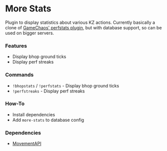 # More Stats

Plugin to display statistics about various KZ actions.
Currently basically a clone of [GameChaos' perfstats plugin](https://bitbucket.org/GameChaos/perf-stats), but with database support, so can be used on bigger servers.

### Features
- Display bhop ground ticks
- Display perf streaks

### Commands
- `!bhopstats` / `!perfstats` - Display bhop ground ticks
- `!perfstreaks` - Display perf streaks

### How-To
- Install dependencies
- Add `more-stats` to database config

### Dependencies
- [MovementAPI](https://github.com/danzayau/MovementAPI)
